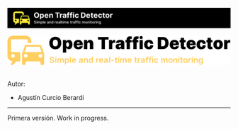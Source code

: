 ![header](docs/otd_header.png)

<p align="center">
    <img src="docs/Untitled.png"><br><br>
</p>

Autor:

* Agustín Curcio Berardi

---

Primera versión. Work in progress.
